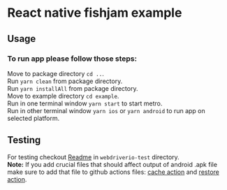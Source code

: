 # React native fishjam example

## Usage
### To run app please follow those steps:
Move to package directory `cd ..`. <br>
Run `yarn clean` from package directory. <br>
Run `yarn installAll` from package directory.<br>
Move to example directory `cd example`.<br>
Run in one terminal window `yarn start` to start metro.<br>
Run in other terminal window `yarn ios` or `yarn android` to run app on selected platform.<br>

## Testing
For testing checkout [Readme](webdriverio-test/readme.md) in `webdriverio-test` directory. <br>
**Note:** If you add crucial files that should affect output of android .apk file make sure to add that file to github actions files: [cache action](../.github/actions/cache_apk_file/action.yml) and [restore action](../.github/actions/restore_apk_file/action.yml).
